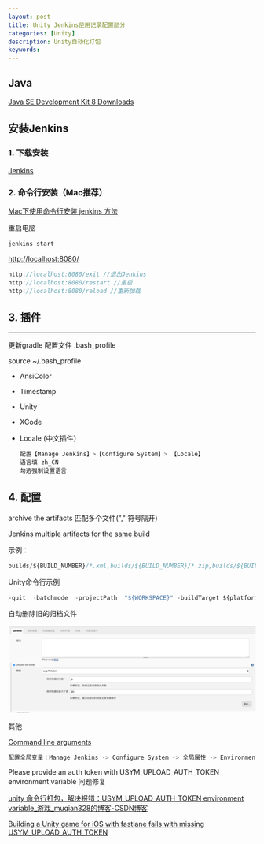 ```yaml
---
layout: post
title: Unity Jenkins使用记录配置部分
categories: [Unity]
description: Unity自动化打包
keywords: 
---
```


## Java

[Java SE Development Kit 8 Downloads](https://www.oracle.com/technetwork/java/javase/downloads/jdk8-downloads-2133151.html)

## 安装Jenkins

### 1. 下载安装

[Jenkins](https://jenkins.io/zh/)

### 2. 命令行安装（Mac推荐）

[Mac下使用命令行安装 jenkins 方法](https://www.jianshu.com/p/5b5306a32fae)

重启电脑

```jsx
jenkins start
```

[http://localhost:8080/](http://localhost:8080/login?from=%2F)

```jsx
http://localhost:8080/exit //退出Jenkins
http://localhost:8080/restart //重启
http://localhost:8080/reload //重新加载
```

## 3. 插件

---

更新gradle 配置文件 .bash_profile

source ~/.bash_profile

- AnsiColor
- Timestamp
- Unity
- XCode
- Locale (中文插件）

    ```jsx
    配置【Manage Jenkins】>【Configure System】> 【Locale】
    语言填 zh_CN
    勾选强制设置语言
    ```

## 4. 配置

archive the artifacts 匹配多个文件("," 符号隔开)

[Jenkins multiple artifacts for the same build](https://stackoverflow.com/questions/32823684/jenkins-multiple-artifacts-for-the-same-build)

示例：

```jsx
builds/${BUILD_NUMBER}/*.xml,builds/${BUILD_NUMBER}/*.zip,builds/${BUILD_NUMBER}/**/*.zip,builds/${BUILD_NUMBER}/**/*.obb,builds/${BUILD_NUMBER}/**/build/outputs/apk/debug/*.apk,builds/${BUILD_NUMBER}/**/build/outputs/apk/release/*.apk
```

Unity命令行示例

```jsx
-quit  -batchmode  -projectPath  "${WORKSPACE}" -buildTarget ${platform} -executeMethod  GameBear.SmartBuild.Internal.SmartBuilderJenkins.Build -logFile "${WORKSPACE}/builds/${BUILD_NUMBER}/unity3d_defineSymbols.log"  -silent-crashes -bbBuildPath "${WORKSPACE}/builds/${BUILD_NUMBER}" -bbVersion ${version} -bbDevelopment ${development} -bbGenerateBundle ${generateBundle} -bbKeystoreName android_release.keystore -bbKeystorePass 123456 -bbIsSplit ${isObb} -bbIsBuildBundle ${isBuildBundle} -bbBundleVersion ${bundleVersion} -bbDisableGm ${disableGm} -bbEnableTuto ${enableTuto} -bbAutoLogin ${autoLogin} -bbPingServer ${pingServer} -bbEnableMusic ${enableMusic} -bbConfigName ${configName} -bbCdnType ${cdnType} cat unity.log | grep error
```

自动删除旧的归档文件

![1](/images/Unity/Jenkins/1.png)

其他

[Command line arguments](https://docs.unity3d.com/Manual/CommandLineArguments.html)

```jsx
配置全局变量：Manage Jenkins -> Configure System -> 全局属性 -> Environment
```

Please provide an auth token with USYM_UPLOAD_AUTH_TOKEN environment variable 问题修复

[unity 命令行打包，解决报错：USYM_UPLOAD_AUTH_TOKEN environment variable_游戏_muqian328的博客-CSDN博客](https://blog.csdn.net/muqian328/article/details/102388521)

[Building a Unity game for iOS with fastlane fails with missing USYM_UPLOAD_AUTH_TOKEN](https://stackoverflow.com/questions/59637428/building-a-unity-game-for-ios-with-fastlane-fails-with-missing-usym-upload-auth)